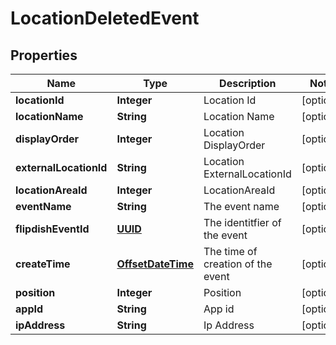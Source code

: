 
# LocationDeletedEvent

## Properties
Name | Type | Description | Notes
------------ | ------------- | ------------- | -------------
**locationId** | **Integer** | Location Id |  [optional]
**locationName** | **String** | Location Name |  [optional]
**displayOrder** | **Integer** | Location DisplayOrder |  [optional]
**externalLocationId** | **String** | Location ExternalLocationId |  [optional]
**locationAreaId** | **Integer** | LocationAreaId |  [optional]
**eventName** | **String** | The event name |  [optional]
**flipdishEventId** | [**UUID**](UUID.md) | The identitfier of the event |  [optional]
**createTime** | [**OffsetDateTime**](OffsetDateTime.md) | The time of creation of the event |  [optional]
**position** | **Integer** | Position |  [optional]
**appId** | **String** | App id |  [optional]
**ipAddress** | **String** | Ip Address |  [optional]



